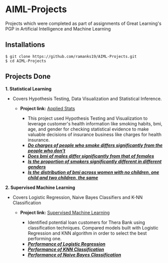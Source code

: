 # AIML-Projects
Projects which were completed as part of assignments of Great Learning's PGP in Artificial Intelligence and Machine Learning

## Installations
```
$ git clone https://github.com/ramanks19/AIML-Projects.git
$ cd AIML-Projects
```

## Projects Done
**1. Statistical Learning**
   - Covers Hypothesis Testing, Data Visualization and Statistical Inference.
      - **Project link:** [Applied Stats](https://github.com/ramanks19/AIML-Projects/blob/main/01.%20Applied%20Statistics/Project%201%20-%20Statistical%20Learning_Healthcare.ipynb)
         - This project used Hypothesis Testing and Visualization to leverage customer's health information like smoking habits, bmi, age, and gender for checking statistical evidence
           to make valuable decisions of insurance business like charges for health insurance.
         
         * ***[Do charges of people who smoke differs significantly from the people who don't](https://github.com/ramanks19/AIMLProjects/blob/main/01.%20Applied%20Statistics/images/1.%20people%20who%20smoke%20differ%20significantly%20from%20the%20people%20that%20don't.png)***
         * ***[Does bmi of males differ significantly from that of females](https://github.com/ramanks19/AIMLProjects/blob/main/01.%20Applied%20Statistics/images/2.%20bmi%20of%20males%20differ%20significantly%20from%20that%20of%20females.png)***
         * ***[Is the proportion of smokers significantly different in different genders](https://github.com/ramanks19/AIMLProjects/blob/main/01.%20Applied%20Statistics/images/3.%20proportion%20of%20smokers%20significantly%20different%20in%20different%20genders.png)***
         * ***[Is the distribution of bmi across women with no children, one child and two children, the same](https://github.com/ramanks19/AIMLProjects/blob/main/01.%20Applied%20Statistics/images/4.%20distribution%20of%20bmi%20across%20women%20with%20no%20children%2C%20one%20child%20and%20two%20children%2C%20the%20same.png)***

**2. Supervised Machine Learning**
   - Covers Logistic Regression, Naive Bayes Classifiers and K-NN Classification
      - **Project link:** [Supervised Machine Learning](https://github.com/ramanks19/AIML-Projects/blob/main/02.%20Supervised%20Machine%20Learning/Project%202%20-%20Supervised%20Learning_Banking.ipynb)
        - Identified potential loan customers for Thera Bank using classification techniques. Compared models built with Logistic Regression and KNN algorithm in order to select the best performing one.
        
        * ***[Performance of Logistic Regression](https://github.com/sharmapratik88/AIML-Projects/blob/master/02_Supervised%20Machine%20Learning/images/personal_loan.png)***
        * ***[Performance of KNN Classification](https://github.com/ramanks19/AIML-Projects/blob/main/02.%20Supervised%20Machine%20Learning/images/2.%20KNN.png)***
        * ***[Performance of Naive Bayes Classification](https://github.com/ramanks19/AIML-Projects/blob/main/02.%20Supervised%20Machine%20Learning/images/3.%20Naive%20Bayes.png)***
